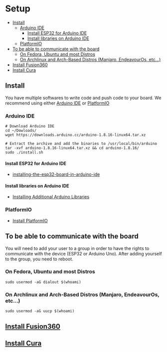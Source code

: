 # Setup

  - [Install](#install)
    - [Arduino IDE](#arduino-ide)
      - [Install ESP32 for Arduino IDE](#install-esp32-for-arduino-ide)
      - [Install libraries on Arduino IDE](#install-libraries-on-arduino-ide)
    - [PlatformIO](#platformio)
  - [To be able to communicate with the board](#to-be-able-to-communicate-with-the-board)
    - [On Fedora, Ubuntu and most Distros](#on-fedora-ubuntu-and-most-distros)
    - [On Archlinux and Arch-Based Distros (Manjaro, EndeavourOs, etc...)](#on-archlinux-and-arch-based-distros-manjaro-endeavouros-etc)
  - [Install Fusion360](#install-fusion360)
  - [Install Cura](#install-cura)
  
## Install

You have multiple softwares to write code and push code to your board.
We recommend using either [Arduino IDE](#arduino-ide) or [PlatformIO](#platformio)

### Arduino IDE

```shell
# Download Arduino IDE
cd ~/Dowloads/
wget https://downloads.arduino.cc/arduino-1.8.16-linux64.tar.xz

# Extract the archive and add the binaries to /usr/local/bin/arduino
tar -xvf arduino-1.8.16-linux64.tar.xz && cd arduino-1.8.16/
sudo ./install.sh
```

#### Install ESP32 for Arduino IDE

- [installing-the-esp32-board-in-arduino-ide](https://randomnerdtutorials.com/installing-the-esp32-board-in-arduino-ide-windows-instructions/)

#### Install libraries on Arduino IDE

- [Installing Additional Arduino Libraries](https://www.arduino.cc/en/guide/libraries#)

### PlatformIO

- [Install PlatformIO](https://platformio.org/install/ide?install=vscode)

## To be able to communicate with the board

You will need to add your user to a group in order to have the rights to communicate with the device (ESP32 or Arduino Uno).
After adding yourself to the group, you need to reboot.

### On Fedora, Ubuntu and most Distros

```shell
sudo usermod -aG dialout $(whoami)
```

### On Archlinux and Arch-Based Distros (Manjaro, EndeavourOs, etc...)

```shell
sudo usermod -aG uucp $(whoami)
```

## [Install Fusion360](https://www.autodesk.com/education/edu-software/overview?sorting=featured&filters=individual)

## [Install Cura](https://ultimaker.com/software/ultimaker-cura)